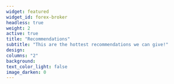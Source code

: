 ```yaml
---
widget: featured
widget_id: forex-broker
headless: true
weight: 2
active: true
title: "Recommendations"
subtitle: "This are the hottest recommendations we can give!"
design:
columns: "2"
background:
text_color_light: false
image_darken: 0
---
```

